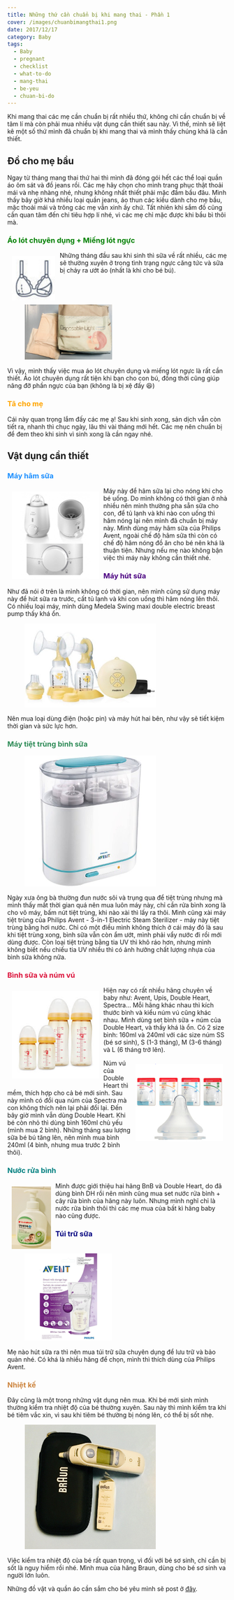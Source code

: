 ```yaml
---
title: Những thứ cần chuẩn bị khi mang thai - Phần 1
cover: /images/chuanbimangthai1.png
date: 2017/12/17
category: Baby
tags:
  - Baby
  - pregnant
  - checklist
  - what-to-do
  - mang-thai
  - be-yeu
  - chuan-bi-do
---
```


Khi mang thai các mẹ cần chuẩn bị rất nhiều thứ, không chỉ cần chuẩn bị về tâm lí mà còn phải mua nhiều vật dụng cần thiết sau này. Vì thế, mình sẽ liệt kê một số thứ mình đã chuẩn bị khi mang thai và mình thấy chúng khá là cần thiết. 


## Đồ cho mẹ bầu
Ngay từ tháng mang thai thứ hai thì mình đã đóng gói hết các thể loại quần áo ôm sát và đồ jeans rồi. Các mẹ hãy chọn cho mình trang phục thật thoải mái và nhẹ nhàng nhé, nhưng không nhất thiết phải mặc đầm bầu đâu. Mình thấy bây giờ khá nhiều loại quần jeans, áo thun các kiều dành cho mẹ bầu, mặc thoải mái và trông các mẹ vẫn xinh ấy chứ. Tất nhiên khi sắm đồ cũng cần quan tâm đến chi tiêu hợp lí nhé, vì các mẹ chỉ mặc được khi bầu bì thôi mà.


### <span style="color:green"> Áo lót chuyên dụng + Miếng lót ngực </span>

<img align="left" style="width: 100px; padding: 10px" src="./feedingbra.png"> Những tháng đầu sau khi sinh thì sữa về rất nhiều, các mẹ sẽ thường xuyên ở trong tình trạng ngực căng tức và sữa bị chảy ra ướt áo (nhất là khi cho bé bú).


<figure style="width: 200px" class="align-center">
  <img src="./aa.png" alt="">
  <figcaption></figcaption>
</figure>

Vì vậy, mình thấy việc mua áo lót chuyên dụng và miếng lót ngực là rất cần thiết. Áo lót chuyên dụng rất tiện khi bạn cho con bú, đồng thời cũng giúp nâng đỡ phần ngực của bạn (không là bị xệ đấy :laughing:)


### <span style="color:orange"> Tã cho mẹ </span>
Cái này quan trọng lắm đấy các mẹ ạ! Sau khi sinh xong, sản dịch vẫn còn tiết ra, nhanh thì chục ngày, lâu thì vài tháng mới hết. Các mẹ nên chuẩn bị để đem theo khi sinh vì sinh xong là cần ngay nhé.


## Vật dụng cần thiết

### <span style="color:dodgerblue"> Máy hâm sữa </span>

<img align="left" style="width: 200px; padding: 10px"  src="./avent.png"> Máy này để hâm sữa lại cho nóng khi cho bé uống. Do mình không có thời gian ở nhà nhiều nên mình thường pha sẵn sữa cho con, để tủ lạnh và khi nào con uống thì hâm nóng lại nên mình đã chuẩn bị máy này. Mình dùng máy hâm sữa của Philips Avent, ngoài chế độ hâm sữa thì còn có chế độ hâm nóng đồ ăn cho bé nên khá là thuận tiện. Nhưng nếu mẹ nào không bận việc thì máy này không cần thiết nhé.


### <span style="color:indigo"> Máy hút sữa </span>

Như đã nói ở trên là mình không có thời gian, nên mình cũng sử dụng máy này để hút sữa ra trước, cất tủ lạnh và khi con uống thì hâm nóng lên thôi. Có nhiều loại máy, mình dùng Medela Swing maxi double electric breast pump thấy khá ổn.


<figure style="width: 300px" class="align-center">
  <img src="./medela.png" alt="">
  <figcaption></figcaption>
</figure>

Nên mua loại dùng điện (hoặc pin) và máy hút hai bên, như vậy sẽ tiết kiệm thời gian và sức lực hơn. 


### <span style="color:seagreen">  Máy tiệt trùng bình sữa </span>

<figure style="width: 300px" class="align-center">
  <img src="./avent1.png" alt="">
  <figcaption></figcaption>
</figure>

Ngày xưa ông bà thường đun nước sôi và trụng qua để tiệt trùng nhưng mà mình thấy mất thời gian quá nên mua luôn máy này, chỉ cần rửa bình xong là cho vô máy, bấm nút tiệt trùng, khi nào xài thì lấy ra thôi. Mình cũng xài máy tiệt trùng của Philips Avent - 3-in-1 Electric Steam Sterilizer - máy này tiệt trùng bằng hơi nước. Chỉ có một điều mình không thích ở cái máy đó là sau khi tiệt trùng xong, bình sữa vẫn còn ẩm ướt, mình phải vẩy nước đi rồi mới dùng được. Còn loại tiệt trùng bằng tia UV thì khô ráo hơn, nhưng mình không biết nếu chiếu tia UV nhiều thì có ảnh hưởng chất lượng nhựa của bình sữa không nữa.


### <span style="color:crimson"> Bình sữa và núm vú </span>

<img align="left" style="width: 200px; padding: 10px"  src="./bottle.png"> Hiện nay có rất nhiều hãng chuyên về baby như: Avent, Upis, Double Heart, Spectra… Mỗi hãng khác nhau thì kích thước bình và kiểu núm vú cũng khác nhau. Mình dùng set bình sữa + núm của Double Heart, và thấy khá là ổn. Có 2 size bình: 160ml và 240ml với các size núm SS (bé sơ sinh), S (1-3 tháng), M (3-6 tháng) và L (6 tháng trở lên). 


<img align="right" style="width: 200px; padding: 10px"  src="./numvu.png"> Núm vú của Double Heart thì mềm, thích hợp cho cả bé mới sinh. Sau này mình có đổi qua núm của Spectra mà con không thích nên lại phải đổi lại. Đến bây giờ mình vẫn dùng Double Heart. Khi bé còn nhỏ thì dùng bình 160ml chủ yếu (mình mua 2 bình). Những tháng sau lượng sữa bé bú tăng lên, nên mình mua bình 240ml (4 bình, nhưng mua trước 2 bình thôi).


### <span style="color:teal"> Nước rửa bình </span>

<img align="left" style="width: 90px; padding: 10px"  src="./a1.png"> Mình được giới thiệu hai hãng  BnB và Double Heart, do đã dùng bình DH rồi nên mình cũng mua set nước rửa bình + cây rửa bình của hãng này luôn. Nhưng mình nghĩ chỉ là nước rửa bình thôi thì các mẹ mua của bất kì hãng baby nào cũng được.


### <span style="color:navy"> Túi trữ sữa </span>
<figure style="width: 200px" class="align-center">
  <img src="./milkbag.png" alt="">
  <figcaption></figcaption>
</figure>

Mẹ nào hút sữa ra thì nên mua túi trữ sữa chuyên dụng để lưu trữ và bảo quản nhé. Có khá là nhiều hãng để chọn, mình thì thích dùng của Philips Avent.


### <span style="color:peru"> Nhiệt kế </span>

Đây cũng là một trong những vật dụng nên mua. Khi bé mới sinh mình thường kiểm tra nhiệt độ của bé thường xuyên. Sau này thì mình kiểm tra khi bé tiêm vắc xin, vì sau khi tiêm bé thường bị nóng lên, có thể bị sốt nhẹ. 


<figure style="width: 300px" class="align-center">
  <img src="./a8.png" alt="">
  <figcaption></figcaption>
</figure>

Việc kiểm tra nhiệt độ của bé rất quan trọng, vì đối với bé sơ sinh, chỉ cần bị sốt là nguy hiểm rồi nhé.  Mình mua của hãng Braun, dùng cho bé sơ sinh va người lớn luôn.


Những đồ vật và quần áo cần sắm cho bé yêu mình sẽ post ở <a href="http://aquabubu.com/blog/baby/Nhung-thu-can-chuan-bi-khi-mang-thai-Phan-1/" target="_blank">đây</a>.